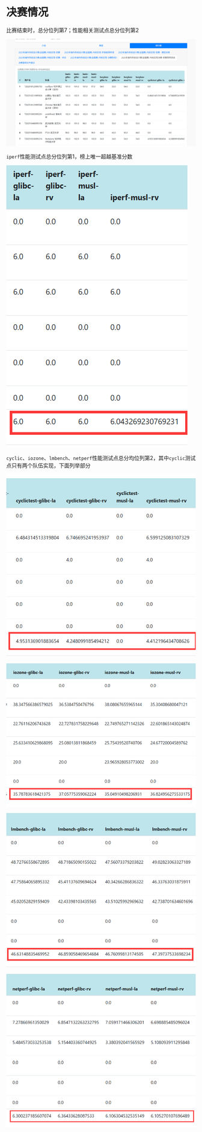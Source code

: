 # 决赛情况

比赛结束时，总分位列第7；性能相关测试点总分位列第2

![alt text](assets/rank.png)

`iperf`性能测试点总分位列第1，榜上唯一超越基准分数

![alt text](assets/rank-iperf.png)

`cyclic`、`iozone`、`lmbench`、`netperf`性能测试点总分均位列第2，其中`cyclic`测试点只有两个队伍实现，下面列举部分

![alt text](assets/rank-cyclic.png)

![alt text](assets/rank-iozone.png)

![alt text](assets/rank-lmbench.png)

![alt text](assets/rank-netperf.png)